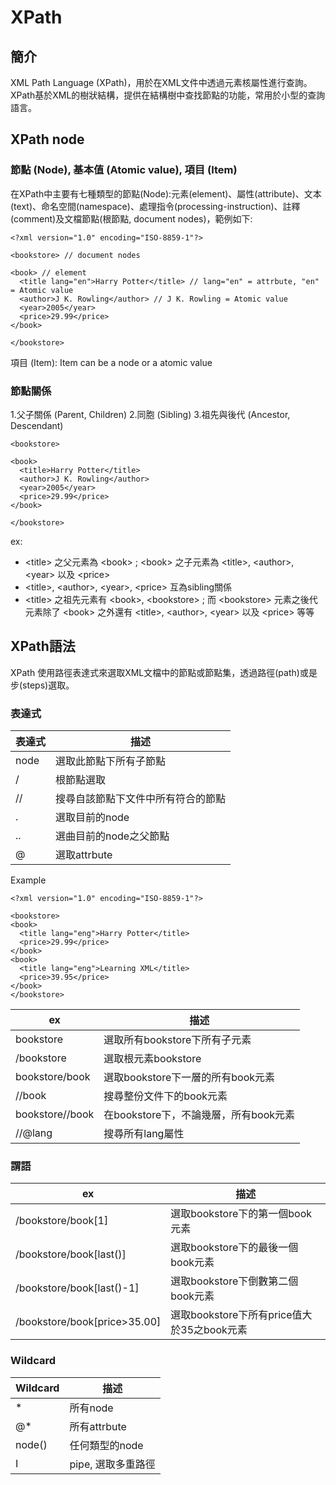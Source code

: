 # XPath

## 簡介
XML Path Language (XPath)，用於在XML文件中透過元素核屬性進行查詢。XPath基於XML的樹狀結構，提供在結構樹中查找節點的功能，常用於小型的查詢語言。

## XPath node

### 節點 (Node), 基本值 (Atomic value), 項目 (Item)
在XPath中主要有七種類型的節點(Node):元素(element)、屬性(attribute)、文本(text)、命名空間(namespace)、處理指令(processing-instruction)、註釋(comment)及文檔節點(根節點, document nodes)，範例如下:

	<?xml version="1.0" encoding="ISO-8859-1"?>

	<bookstore> // document nodes
	
	<book> // element
	  <title lang="en">Harry Potter</title> // lang="en" = attrbute, "en" = Atomic value
	  <author>J K. Rowling</author> // J K. Rowling = Atomic value
	  <year>2005</year>
	  <price>29.99</price>
	</book>
	
	</bookstore>

項目 (Item): Item can be a node or a atomic value

### 節點關係
1.父子關係 (Parent, Children)
2.同胞 (Sibling)
3.祖先與後代 (Ancestor, Descendant)

	<bookstore>
	
	<book>
	  <title>Harry Potter</title>
	  <author>J K. Rowling</author>
	  <year>2005</year>
	  <price>29.99</price>
	</book>
	
	</bookstore>

ex:

 - &lt;title&gt; 之父元素為 &lt;book&gt; ; &lt;book&gt; 之子元素為 &lt;title&gt;, &lt;author&gt;, &lt;year&gt; 以及 &lt;price&gt;
 - &lt;title&gt;, &lt;author&gt;, &lt;year&gt;, &lt;price&gt; 互為sibling關係
 - &lt;title&gt; 之祖先元素有 &lt;book&gt;, &lt;bookstore&gt; ; 而 &lt;bookstore&gt; 元素之後代元素除了 &lt;book&gt; 之外還有 &lt;title&gt;, &lt;author&gt;, &lt;year&gt; 以及 &lt;price&gt; 等等


## XPath語法
XPath 使用路徑表達式來選取XML文檔中的節點或節點集，透過路徑(path)或是步(steps)選取。

### 表達式

<table>
	<thead>
		<tr>
			<th>表達式</th>
			<th>描述</th>
		</tr>
	</thead>
	<tbody>
		<tr>
			<td>node</td>
			<td>選取此節點下所有子節點</td>
		</tr>
		<tr>
			<td>/</td>
			<td>根節點選取</td>
		</tr>
		<tr>
			<td>//</td>
			<td>搜尋自該節點下文件中所有符合的節點</td>
		</tr>
		<tr>
			<td>.</td>
			<td>選取目前的node</td>
		</tr>
		<tr>
			<td>..</td>
			<td>選曲目前的node之父節點</td>
		</tr>
		<tr>
			<td>@</td>
			<td>選取attrbute</td>
		</tr>
	</tbody>
</table>

 Example	
	
	<?xml version="1.0" encoding="ISO-8859-1"?>
	
	<bookstore>
	<book>
	  <title lang="eng">Harry Potter</title>
	  <price>29.99</price>
	</book>
	<book>
	  <title lang="eng">Learning XML</title>
	  <price>39.95</price>
	</book>
	</bookstore>

|ex|描述|
|-|-|
|bookstore|選取所有bookstore下所有子元素|
|/bookstore|選取根元素bookstore|
|bookstore/book|選取bookstore下一層的所有book元素|
|//book|搜尋整份文件下的book元素|
|bookstore//book|在bookstore下，不論幾層，所有book元素|
|//@lang|搜尋所有lang屬性|

### 謂語

|ex|描述|
|-|-|
|/bookstore/book[1]|選取bookstore下的第一個book元素|
|/bookstore/book[last()]|選取bookstore下的最後一個book元素|
|/bookstore/book[last()-1]|選取bookstore下倒數第二個book元素|
|/bookstore/book[price>35.00]|選取bookstore下所有price值大於35之book元素|

### Wildcard

|Wildcard|描述|
|-|-|
|*|所有node|
|@*|所有attrbute|
|node()|任何類型的node|
|&Iota;|pipe, 選取多重路徑|